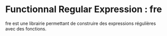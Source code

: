 # Functionnal Regular Expression : fre

fre est une librairie permettant de construire des expressions régulières avec 
des fonctions. 